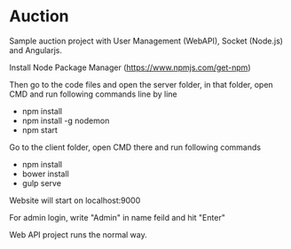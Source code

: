 # Auction
Sample auction project with User Management (WebAPI), Socket (Node.js) and Angularjs.


Install Node Package Manager (https://www.npmjs.com/get-npm)

Then go to the code files and open the server folder, in that folder, open CMD and run following commands line by line

* npm install
* npm install -g nodemon
* npm start

Go to the client folder, open CMD there and run following commands

* npm install
* bower install
* gulp serve

Website will start on localhost:9000

For admin login, write "Admin" in name feild and hit "Enter"

Web API project runs the normal way.



